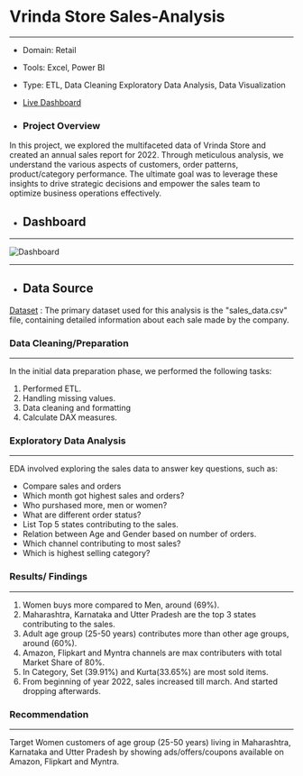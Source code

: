 # Vrinda Store Sales-Analysis
---
- Domain: Retail
- Tools: Excel, Power BI
- Type:   ETL, Data Cleaning Exploratory Data Analysis, Data Visualization
- [Live Dashboard](https://app.powerbi.com/view?r=eyJrIjoiNGQ0Y2U5NjUtMTFhNy00ODUyLTkxOGUtMmMxNWI0NGE1ZTU3IiwidCI6ImM2ZTU0OWIzLTVmNDUtNDAzMi1hYWU5LWQ0MjQ0ZGM1YjJjNCJ9)

- ### Project Overview
In this project, we explored the multifaceted data of Vrinda Store and created an annual sales report for 2022. Through meticulous analysis, we understand the various aspects of customers, order patterns, product/category performance. The ultimate goal was to leverage these insights to drive strategic decisions and empower the sales team to optimize business operations effectively.

- ## Dashboard
---
![Dashboard](https://github.com/user-attachments/assets/d8dea579-4dec-4e96-8a3f-c791176cb30e)




---

- ## Data Source
[Dataset](https://github.com/ShrikantDeshmukh1/Sales-Insights/blob/main/Dataset.csv) : The primary dataset used for this analysis is the "sales_data.csv" file, containing detailed information about each sale made by the company.


### Data Cleaning/Preparation
-----

In the initial data preparation phase, we performed the following tasks:
1. Performed ETL.
2. Handling missing values.
3. Data cleaning and formatting
4. Calculate DAX measures.

### Exploratory Data Analysis
---

EDA involved exploring the sales data to answer key questions, such as:

- Compare sales and orders
- Which month got highest sales and orders?
- Who purshased more, men or women?
- What are different order status?
- List Top 5 states contributing to the sales.
- Relation between Age and Gender based on number of orders.
- Which channel contributing to most sales?
- Which is highest selling category?

### Results/ Findings
  ---
1. Women buys more compared to Men, around (69%).
2. Maharashtra, Karnataka and Utter Pradesh are the top 3 states contributing to the sales.
3. Adult age group (25-50 years) contributes more than other age groups, around (60%).
4. Amazon, Flipkart and Myntra channels are max contributers with total Market Share of 80%.
5. In Category, Set (39.91%) and Kurta(33.65%) are most sold items.
6. From beginning of year 2022, sales increased till march. And started dropping afterwards.

### Recommendation
---
Target Women customers of age group (25-50 years) living in Maharashtra, Karnataka and Utter Pradesh
 by showing ads/offers/coupons available on Amazon, Flipkart and Myntra.
     

  
